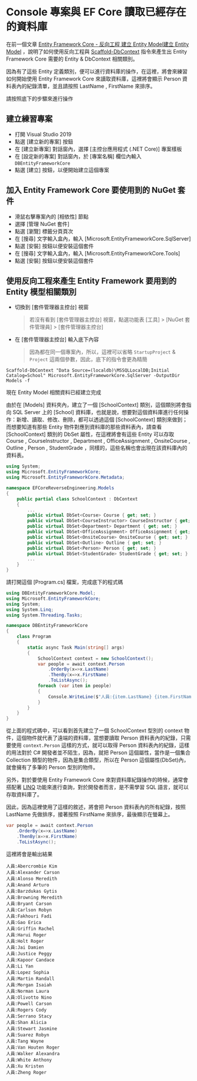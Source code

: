 # Console 專案與 EF Core 讀取已經存在的資料庫

在前一個文章 [Entity Framework Core  - 反向工程 建立 Entity Model建立 Entity Model](https://csharpkh.blogspot.com/2020/09/Entity-Framework-Core-Model-DbContext-Reverse-Engineer.html) ，說明了如何使用反向工程與 [Scaffold-DbContext](https://docs.microsoft.com/zh-tw/ef/core/miscellaneous/cli/powershell?WT.mc_id=DT-MVP-5002220) 指令來產生出 Entity Framework Core 需要的 Entity & DbContext 相關類別。

因為有了這些 Entity 定義類別，便可以進行資料庫的操作，在這裡，將會來練習如何開始使用 Entity Framework Core 來讀取資料庫，這裡將會顯示 Person 資料表內的紀錄清單，並且請按照 LastName , FirstName 來排序。

請按照底下的步驟來進行操作

## 建立練習專案

* 打開 Visual Studio 2019
* 點選 [建立新的專案] 按鈕
* 在 [建立新專案] 對話窗內，選擇 [主控台應用程式 (.NET Core)] 專案樣板
* 在 [設定新的專案] 對話窗內，於 [專案名稱] 欄位內輸入 `DBEntityFrameworkCore`
* 點選 [建立] 按鈕，以便開始建立這個專案

## 加入 Entity Framework Core 要使用到的 NuGet 套件

* 滑鼠右擊專案內的 [相依性] 節點
* 選擇 [管理 NuGet 套件]
* 點選 [瀏覽] 標籤分頁頁次
* 在 [搜尋] 文字輸入盒內，輸入 [Microsoft.EntityFrameworkCore.SqlServer]
* 點選 [安裝] 按鈕以便安裝這個套件
* 在 [搜尋] 文字輸入盒內，輸入 [Microsoft.EntityFrameworkCore.Tools]
* 點選 [安裝] 按鈕以便安裝這個套件

## 使用反向工程來產生 Entity Framework 要用到的 Entity 模型相關類別

* 切換到 [套件管理器主控台] 視窗

  > 若沒有看到 [套件管理器主控台] 視窗，點選功能表 [工具] > [NuGet 套件管理員] > [套件管理器主控台]

* 在 [套件管理器主控台] 輸入底下內容

  > 因為都在同一個專案內，所以，這裡可以省略 `StartupProject` & `Project` 這兩個參數，因此，底下的指令會更為精簡

```
Scaffold-DbContext "Data Source=(localdb)\MSSQLLocalDB;Initial Catalog=School" Microsoft.EntityFrameworkCore.SqlServer -OutputDir Models -f
```

現在 Entity Model 相關資料已經建立完成

由於在 [Models] 資料夾內，建立了一個 [SchoolContext] 類別，這個類別將會指向 SQL Server 上的 [School] 資料庫，也就是說，想要對這個資料庫進行任何操作：新增、讀取、修改、刪除，都可以透過這個 [SchoolContext] 類別來做到；而想要知道有那些 Entity 物件對應到資料庫的那些資料表內，請查看 [SchoolContext] 類別的 DbSet<T> 屬性，在這裡將會有這些 Entity 可以存取 Course , CourseInstructor , Department , OfficeAssignment , OnsiteCourse , Outline , Person , StudentGrade ，同樣的，這些名稱也會出現在該資料庫內的資料表。

```csharp
using System;
using Microsoft.EntityFrameworkCore;
using Microsoft.EntityFrameworkCore.Metadata;

namespace EFCoreReverseEngineering.Models
{
    public partial class SchoolContext : DbContext
    {
        ...
        public virtual DbSet<Course> Course { get; set; }
        public virtual DbSet<CourseInstructor> CourseInstructor { get; set; }
        public virtual DbSet<Department> Department { get; set; }
        public virtual DbSet<OfficeAssignment> OfficeAssignment { get; set; }
        public virtual DbSet<OnsiteCourse> OnsiteCourse { get; set; }
        public virtual DbSet<Outline> Outline { get; set; }
        public virtual DbSet<Person> Person { get; set; }
        public virtual DbSet<StudentGrade> StudentGrade { get; set; }
        ...
    }
}
```

請打開這個 [Program.cs] 檔案，完成底下的程式碼

```csharp
using DBEntityFrameworkCore.Model;
using Microsoft.EntityFrameworkCore;
using System;
using System.Linq;
using System.Threading.Tasks;

namespace DBEntityFrameworkCore
{
    class Program
    {
        static async Task Main(string[] args)
        {
            SchoolContext context = new SchoolContext();
            var people = await context.Person
                .OrderBy(x=>x.LastName)
                .ThenBy(x=>x.FirstName)
                .ToListAsync();
            foreach (var item in people)
            {
                Console.WriteLine($"人員:{item.LastName} {item.FirstName}");
            }
        }
    }
}
```

從上面的程式碼中，可以看到首先建立了一個 SchoolContext 型別的 context 物件，這個物件就代表了遠端的資料庫，當想要讀取 Person 資料表內的紀錄，只需要使用 `context.Person` 這樣的方式，就可以取得 Person 資料表內的紀錄，這樣的用法對於 C# 開發者並不陌生，因為，就把 Person 這個屬性，當作是一個集合 Collection 類型的物件，因為是集合類型，所以在 Person 這個屬性(DbSet)內，就會擁有了多筆的 Person 型別的物件。

另外，對於要使用 Entity Framework Core 來對資料庫紀錄操作的時候，通常會搭配著 [LINQ](https://docs.microsoft.com/zh-tw/dotnet/csharp/programming-guide/concepts/linq?WT.mc_id=DT-MVP-5002220) 功能來進行查詢，對於開發者而言，是不需學習 SQL 語言，就可以存取資料庫了。

因此，因為這裡使用了這樣的敘述，將會把 Person 資料表內的所有紀錄，按照 LastName 先做排序，接著按照 FirstName 來排序，最後顯示在螢幕上。

```csharp
var people = await context.Person
    .OrderBy(x=>x.LastName)
    .ThenBy(x=>x.FirstName)
    .ToListAsync();
```

這裡將會是輸出結果

```
人員:Abercrombie Kim
人員:Alexander Carson
人員:Alonso Meredith
人員:Anand Arturo
人員:Barzdukas Gytis
人員:Browning Meredith
人員:Bryant Carson
人員:Carlson Robyn
人員:Fakhouri Fadi
人員:Gao Erica
人員:Griffin Rachel
人員:Harui Roger
人員:Holt Roger
人員:Jai Damien
人員:Justice Peggy
人員:Kapoor Candace
人員:Li Yan
人員:Lopez Sophia
人員:Martin Randall
人員:Morgan Isaiah
人員:Norman Laura
人員:Olivotto Nino
人員:Powell Carson
人員:Rogers Cody
人員:Serrano Stacy
人員:Shan Alicia
人員:Stewart Jasmine
人員:Suarez Robyn
人員:Tang Wayne
人員:Van Houten Roger
人員:Walker Alexandra
人員:White Anthony
人員:Xu Kristen
人員:Zheng Roger
```
